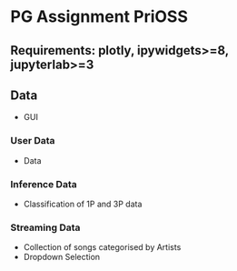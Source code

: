 # PG Assignment PriOSS

## Requirements: plotly, ipywidgets>=8, jupyterlab>=3

## Data
- GUI
### User Data
- Data
### Inference Data
- Classification of 1P and 3P data
### Streaming Data
- Collection of songs categorised by Artists
- Dropdown Selection
